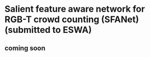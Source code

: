 # Salient feature aware network for RGB-T crowd counting (SFANet) (submitted to ESWA)

## coming soon
